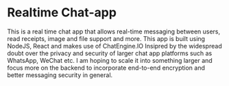 # Realtime Chat-app

This is a real time chat app that allows real-time messaging between users, read receipts, image and file support and more. This app is built using NodeJS, React and makes use of ChatEngine.IO
Insipred by the widespread doubt over the privacy and security of larger chat app platforms such as WhatsApp, WeChat etc. I am hoping to scale it into something larger and focus more on the backend to incorporate end-to-end encryption and better messaging security in general.
